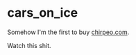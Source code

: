 # cars_on_ice

Somehow I'm the first to buy [chirpeo.com](https://www.netflix.com/watch/80215301?t=801).

Watch this shit.
